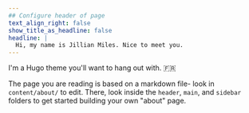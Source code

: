 ```yaml
---
## Configure header of page
text_align_right: false
show_title_as_headline: false
headline: |
  Hi, my name is Jillian Miles. Nice to meet you.
---
```


<!-- this is a subheadline -->
I'm a Hugo theme you'll want to hang out with. :fr: 

The page you are reading is based on a markdown file- look in `content/about/` to edit. There, look inside the `header`, `main`, and `sidebar` folders to get started building your own "about" page.